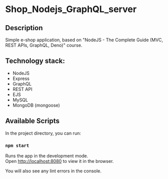 # Shop_Nodejs_GraphQL_server

## Description
Simple e-shop application, based on "NodeJS - The Complete Guide (MVC, REST APIs, GraphQL, Deno)" course.

## Technology stack:
* NodeJS
* Express
* GraphQL
* REST API
* EJS
* MySQL
* MongoDB (mongoose)

## Available Scripts

In the project directory, you can run:

### `npm start`

Runs the app in the development mode.<br />
Open [http://localhost:8080](http://localhost:8080) to view it in the browser.

You will also see any lint errors in the console.
